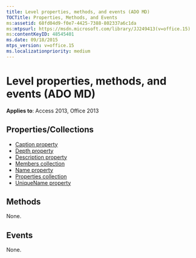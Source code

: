 ```yaml
---
title: Level properties, methods, and events (ADO MD)
TOCTitle: Properties, Methods, and Events
ms:assetid: 68fd04d9-f0e7-4425-7388-802337a6c1da
ms:mtpsurl: https://msdn.microsoft.com/library/JJ249413(v=office.15)
ms:contentKeyID: 48545401
ms.date: 09/18/2015
mtps_version: v=office.15
ms.localizationpriority: medium
---
```


# Level properties, methods, and events (ADO MD)

**Applies to**: Access 2013, Office 2013

## Properties/Collections

- [Caption property](caption-property-ado-md.md)
- [Depth property](depth-property-ado-md.md)
- [Description property](description-property-ado-md.md)
- [Members collection](members-collection-ado-md.md)
- [Name property](name-property-ado-md.md)
- [Properties collection](properties-collection-ado.md)
- [UniqueName property](uniquename-property-ado-md.md)

## Methods

None.

## Events

None.

